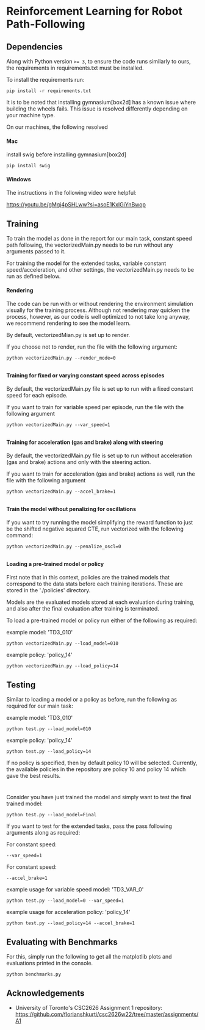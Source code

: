 # Reinforcement Learning for Robot Path-Following 

## Dependencies
Along with Python version `>= 3`, to ensure the code runs similarly to ours, the requirements in requirements.txt must be installed.

To install the requirements run:

```terminal
pip install -r requirements.txt
```

It is to be noted that installing gymnasium[box2d] has a known issue where building the wheels fails. This issue is resolved differently depending on your machine type.

On our machines, the following resolved

#### Mac
install swig before installing gymnasium[box2d]
```terminal
pip install swig
```

#### Windows
The instructions in the following video were helpful:

https://youtu.be/gMgj4pSHLww?si=asoE1KxlGiYnBwop


## Training

To train the model as done in the report for our main task, constant speed path following, the vectorizedMain.py needs to be run without any arguments passed to it.

For training the model for the extended tasks, variable constant speed/acceleration, and other settings, the vectorizedMain.py needs to be run as defined below.


#### Rendering

The code can be run with or without rendering the environment simulation visually for the training process. Although not rendering may quicken the process, however, as our code is well optimized to not take long anyway, we recommend rendering to see the model learn. 

By default, vectorizedMian.py is set up to render.

If you choose not to render, run the file with the following argument:

```terminal
python vectorizedMain.py --render_mode=0
```
##

#### Training for fixed or varying constant speed across episodes

By default, the vectorizedMain.py file is set up to run with a fixed constant speed for each episode.

If you want to train for variable speed per episode, run the file with the following argument

```terminal
python vectorizedMain.py --var_speed=1
```
##

#### Training for acceleration (gas and brake) along with steering

By default, the vectorizedMain.py file is set up to run without acceleration (gas and brake) actions and only with the steering action.

If you want to train for acceleration (gas and brake) actions as well, run the file with the following argument

```terminal
python vectorizedMain.py --accel_brake=1
```

##

#### Train the model without penalizing for oscillations

If you want to try running the model simplifying the reward function to just be the shifted negative squared CTE, run vectorized with the following command:

```terminal
python vectorizedMain.py --penalize_oscl=0
```

##

#### Loading a pre-trained model or policy

First note that in this context, policies are the trained models that correspond to the data stats before each training iterations. These are stored in the './policies' directory.

Models are the evaluated models stored at each evaluation during training, and also after the final evaluation after training is terminated.

To load a pre-trained model or policy run either of the following as required:

example model: 'TD3_010'
```terminal
python vectorizedMain.py --load_model=010
```
example policy: 'policy_14'
```terminal
python vectorizedMain.py --load_policy=14
```

## Testing

Similar to loading a model or a policy as before, run the following as required for our main task:

example model: 'TD3_010'
```terminal
python test.py --load_model=010
```
example policy: 'policy_14'
```terminal
python test.py --load_policy=14
```
If no policy is specified, then by default policy 10 will be selected. Currently, the available policies in the repository are policy 10 and policy 14 which gave the best results.
#

Consider you have just trained the model and simply want to test the final trained model:

```terminal
python test.py --load_model=Final
```

If you want to test for the extended tasks, pass the pass following arguments along as required:

For constant speed:
```terminal
--var_speed=1
```

For constant speed:
```terminal
--accel_brake=1
```

example usage for variable speed model: 'TD3_VAR_0'
```terminal
python test.py --load_model=0 --var_speed=1
```
example usage for acceleration policy: 'policy_14'
```terminal
python test.py --load_policy=14 --accel_brake=1
```

## Evaluating with Benchmarks

For this, simply run the following to get all the matplotlib plots and evaluations printed in the console. 

```terminal
python benchmarks.py
```

## Acknowledgements
- University of Toronto's CSC2626 Assignment 1 repository: https://github.com/florianshkurti/csc2626w22/tree/master/assignments/A1
